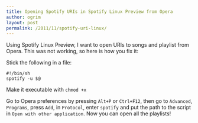 ```yaml
---
title: Opening Spotify URIs in Spotify Linux Preview from Opera
author: ogrim
layout: post
permalink: /2011/11/spotify-uri-linux/
---
```

Using Spotify Linux Preview, I want to open URIs to songs and playlist from Opera. This was not working, so here is how you fix it:

Stick the following in a file:

    #!/bin/sh
    spotify -u $@

Make it executable with `chmod +x`

Go to Opera preferences by pressing `Alt+P` or `Ctrl+F12`, then go to `Advanced`, `Programs`, press `Add`, in `Protocol`, enter `spotify` and put the path to the script in `Open with other application`. Now you can open all the playlists!
